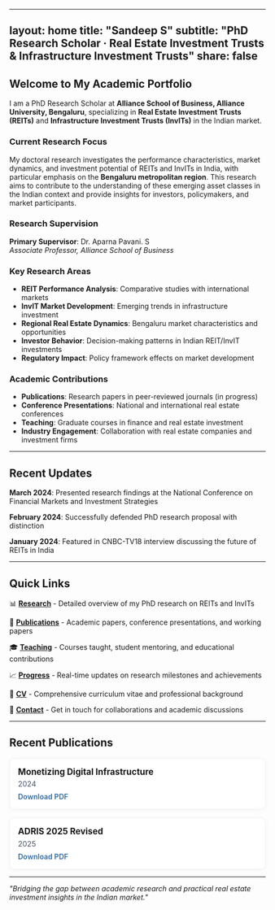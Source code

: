 
---
layout: home
title: "Sandeep S"
subtitle: "PhD Research Scholar · Real Estate Investment Trusts & Infrastructure Investment Trusts"
share: false
---

## Welcome to My Academic Portfolio

I am a PhD Research Scholar at **Alliance School of Business, Alliance University, Bengaluru**, specializing in **Real Estate Investment Trusts (REITs)** and **Infrastructure Investment Trusts (InvITs)** in the Indian market.

### Current Research Focus
My doctoral research investigates the performance characteristics, market dynamics, and investment potential of REITs and InvITs in India, with particular emphasis on the **Bengaluru metropolitan region**. This research aims to contribute to the understanding of these emerging asset classes in the Indian context and provide insights for investors, policymakers, and market participants.

### Research Supervision
**Primary Supervisor**: Dr. Aparna Pavani. S  
*Associate Professor, Alliance School of Business*

### Key Research Areas
- **REIT Performance Analysis**: Comparative studies with international markets
- **InvIT Market Development**: Emerging trends in infrastructure investment
- **Regional Real Estate Dynamics**: Bengaluru market characteristics and opportunities
- **Investor Behavior**: Decision-making patterns in Indian REIT/InvIT investments
- **Regulatory Impact**: Policy framework effects on market development

### Academic Contributions
- **Publications**: Research papers in peer-reviewed journals (in progress)
- **Conference Presentations**: National and international real estate conferences
- **Teaching**: Graduate courses in finance and real estate investment
- **Industry Engagement**: Collaboration with real estate companies and investment firms

---

## Recent Updates

**March 2024**: Presented research findings at the National Conference on Financial Markets and Investment Strategies

**February 2024**: Successfully defended PhD research proposal with distinction

**January 2024**: Featured in CNBC-TV18 interview discussing the future of REITs in India

---

## Quick Links

📊 **[Research](/research/)** - Detailed overview of my PhD research on REITs and InvITs

📝 **[Publications](/publications/)** - Academic papers, conference presentations, and working papers

🎓 **[Teaching](/teaching/)** - Courses taught, student mentoring, and educational contributions

📈 **[Progress](/progress/)** - Real-time updates on research milestones and achievements

📄 **[CV](/cv/)** - Comprehensive curriculum vitae and professional background

📧 **[Contact](/contact/)** - Get in touch for collaborations and academic discussions

---

## Recent Publications

<style>
.pub-grid {
  display: grid;
  grid-template-columns: repeat(auto-fit, minmax(260px, 1fr));
  gap: 1rem;
}
.pub-card {
  background: #fff;
  border: 1px solid #edf2f7;
  border-radius: 10px;
  padding: 1rem;
  box-shadow: 0 2px 10px rgba(0,0,0,.04);
}
.pub-card h4 { margin: 0 0 .35rem 0; font-size: 1.05rem; }
.pub-card .meta { color: #4a5568; font-size: .9rem; margin-bottom: .5rem; }
.pub-card a { color: #2b6cb0; text-decoration: none; font-weight: 600; }
.pub-card a:hover { text-decoration: underline; }
</style>

<div class="pub-grid">
  <div class="pub-card">
    <h4>Monetizing Digital Infrastructure</h4>
    <div class="meta">2024</div>
    <a href="/sandeep-research-portfolio/assets/files/Monetizing%20Digital%20Infrastructure.pdf" target="_blank" rel="noopener">Download PDF</a>
  </div>
  <div class="pub-card">
    <h4>ADRIS 2025 Revised</h4>
    <div class="meta">2025</div>
    <a href="/sandeep-research-portfolio/assets/files/ADRIS%202025%20Revised.pdf" target="_blank" rel="noopener">Download PDF</a>
  </div>
</div>

---

*"Bridging the gap between academic research and practical real estate investment insights in the Indian market."*